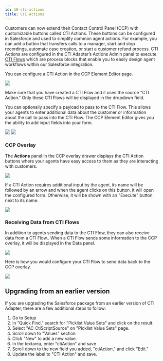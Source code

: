 ```yaml
---
id: 10-cti-actions
title: CTI Actions
---
```


Customers can now extend their Contact Control Panel (CCP) with customizable buttons called CTI Actions. These buttons can be configured in Salesforce and used to simplify common agent actions. For example, you can add a button that transfers calls to a manager, start and stop recordings, automate case creation, or start a customer refund process. CTI Actions are configured in the CTI Adapter’s Actions Admin panel to execute [CTI Flows](https://aws.amazon.com/blogs/contact-center/automate-agent-workflows-with-salesforce-cti-adapter/) which are process blocks that enable you to easily design agent workflows within our Salesforce integration.

You can configure a CTI Action in the CCP Element Editor page.

<img src="/img/classic/ccp-element-editor-02.png" />

Make sure that you have created a CTI Flow and it uses the source "CTI Action." Only these CTI Flows will be displayed in the dropdown field.

You can optionally specify a payload to pass to the CTI Flow. This allows your agents to enter additional data about the customer or information about the call to pass into the CTI Flow. The CCP Element Editor gives you the ability to add input fields into your form.

<img src="/img/classic/ccp-element-editor-03.png" />

<img src="/img/classic/ccp-element-editor-04.png" />

### CCP Overlay

The **Actions** panel in the CCP overlay drawer displays the CTI Action buttons where your agents have easy access to them as they are interacting with customers.

<img src="/img/classic/ccp-overlay-01.png" />

If a CTI Action requires additional input by the agent, its name will be followed by an arrow and when the agent clicks on this button, it will open the configured form. Otherwise, it will be shown with an "Execute" button next to its name.

<img src="/img/classic/ccp-overlay-02-detail.png" />

### Receiving Data from CTI Flows

In addition to agents sending data to the CTI Flow, they can also receive data from a CTI Flow.. When a CTI Flow sends some information to the CCP overlay, it will be displayed in the Data panel.

<img src="/img/classic/ccp-overlay-04-data.png" />

Here is how you would configure your CTI Flow to send data back to the CCP overlay.

<img src="/img/classic/ccp-overlay-6-data.png" />

## Upgrading from an earlier version

If you are upgrading the Salesforce package from an earlier version of CTI Adapter, there are a few additional steps to follow:

1. Go to Setup
2. In "Quick Find," search for "Picklist Value Sets" and click on the result.
3. Select "AC_CtiScriptSource" on "Picklist Value Sets" page.
4. Scroll down to "Values" section
5. Click "New" to add a new value.
6. In the textarea, enter "ctiAction" and save
7. Scroll down to the new field you added, "ctiAction," and click "Edit."
8. Update the label to "CTI Action" and save.
